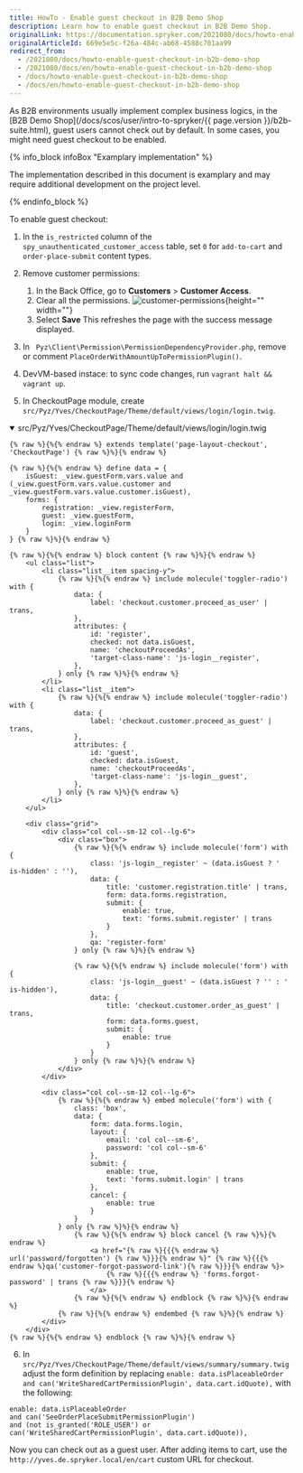 ```yaml
---
title: HowTo - Enable guest checkout in B2B Demo Shop
description: Learn how to enable guest checkout in B2B Demo Shop.
originalLink: https://documentation.spryker.com/2021080/docs/howto-enable-guest-checkout-in-b2b-demo-shop
originalArticleId: 669e5e5c-f26a-484c-ab68-4588c701aa99
redirect_from:
  - /2021080/docs/howto-enable-guest-checkout-in-b2b-demo-shop
  - /2021080/docs/en/howto-enable-guest-checkout-in-b2b-demo-shop
  - /docs/howto-enable-guest-checkout-in-b2b-demo-shop
  - /docs/en/howto-enable-guest-checkout-in-b2b-demo-shop
---
```


As B2B environments usually implement complex business logics, in the [B2B Demo Shop](/docs/scos/user/intro-to-spryker/{{ page.version }}/b2b-suite.html), guest users cannot check out by default. In some cases, you might need guest checkout to be enabled.

{% info_block infoBox "Examplary implementation" %}

The implementation described in this document is examplary and may require additional development on the project level.

{% endinfo_block %}




To enable guest checkout:

1. In the `is_restricted` column of the `spy_unauthenticated_customer_access` table, set `0` for `add-to-cart` and `order-place-submit` content types.

2. Remove customer permissions:
    1. In the Back Office, go to **Customers** > **Customer Access**.
    2. Clear all the permissions.
    ![customer-permissions](https://spryker.s3.eu-central-1.amazonaws.com/docs/Tutorials/HowTos/HowTo+-+enable+guest+checkout+in+B2B+Demo+Shop/customer-permissions.png){height="" width=""}
    3. Select **Save**
    This refreshes the page with the success message displayed. 

3. In `​ Pyz\Client\Permission\PermissionDependencyProvider.php`, remove or comment `​PlaceOrderWithAmountUpToPermissionPlugin()`​.

4. DevVM-based instace: to sync code changes, run `vagrant halt && vagrant up`.

5. In CheckoutPage module, create `src/Pyz/Yves/CheckoutPage/Theme/default/views/login/login.twig`.
<details open>
    <summary>src/Pyz/Yves/CheckoutPage/Theme/default/views/login/login.twig</summary>

```twig
{% raw %}{%{% endraw %} extends template('page-layout-checkout', 'CheckoutPage') {% raw %}%}{% endraw %}

{% raw %}{%{% endraw %} define data = {
    isGuest: _view.guestForm.vars.value and (_view.guestForm.vars.value.customer and _view.guestForm.vars.value.customer.isGuest),
    forms: {
        registration: _view.registerForm,
        guest: _view.guestForm,
        login: _view.loginForm
    }
} {% raw %}%}{% endraw %}

{% raw %}{%{% endraw %} block content {% raw %}%}{% endraw %}
    <ul class="list">
        <li class="list__item spacing-y">
            {% raw %}{%{% endraw %} include molecule('toggler-radio') with {
                data: {
                    label: 'checkout.customer.proceed_as_user' | trans,
                },
                attributes: {
                    id: 'register',
                    checked: not data.isGuest,
                    name: 'checkoutProceedAs',
                    'target-class-name': 'js-login__register',
                },
            } only {% raw %}%}{% endraw %}
        </li>
        <li class="list__item">
            {% raw %}{%{% endraw %} include molecule('toggler-radio') with {
                data: {
                    label: 'checkout.customer.proceed_as_guest' | trans,
                },
                attributes: {
                    id: 'guest',
                    checked: data.isGuest,
                    name: 'checkoutProceedAs',
                    'target-class-name': 'js-login__guest',
                },
            } only {% raw %}%}{% endraw %}
        </li>
    </ul>

    <div class="grid">
        <div class="col col--sm-12 col--lg-6">
            <div class="box">
                {% raw %}{%{% endraw %} include molecule('form') with {
                    class: 'js-login__register' ~ (data.isGuest ? ' is-hidden' : ''),
                    data: {
                        title: 'customer.registration.title' | trans,
                        form: data.forms.registration,
                        submit: {
                            enable: true,
                            text: 'forms.submit.register' | trans
                        }
                    },
                    qa: 'register-form'
                } only {% raw %}%}{% endraw %}

                {% raw %}{%{% endraw %} include molecule('form') with {
                    class: 'js-login__guest' ~ (data.isGuest ? '' : ' is-hidden'),
                    data: {
                        title: 'checkout.customer.order_as_guest' | trans,
                        form: data.forms.guest,
                        submit: {
                            enable: true
                        }
                    }
                } only {% raw %}%}{% endraw %}
            </div>
        </div>

        <div class="col col--sm-12 col--lg-6">
            {% raw %}{%{% endraw %} embed molecule('form') with {
                class: 'box',
                data: {
                    form: data.forms.login,
                    layout: {
                        email: 'col col--sm-6',
                        password: 'col col--sm-6'
                    },
                    submit: {
                        enable: true,
                        text: 'forms.submit.login' | trans
                    },
                    cancel: {
                        enable: true
                    }
                }
            } only {% raw %}%}{% endraw %}
                {% raw %}{%{% endraw %} block cancel {% raw %}%}{% endraw %}
                    <a href="{% raw %}{{{% endraw %} url('password/forgotten') {% raw %}}}{% endraw %}" {% raw %}{{{% endraw %}qa('customer-forgot-password-link'){% raw %}}}{% endraw %}>
                        {% raw %}{{{% endraw %} 'forms.forgot-password' | trans {% raw %}}}{% endraw %}
                    </a>
                {% raw %}{%{% endraw %} endblock {% raw %}%}{% endraw %}
            {% raw %}{%{% endraw %} endembed {% raw %}%}{% endraw %}
        </div>
    </div>
{% raw %}{%{% endraw %} endblock {% raw %}%}{% endraw %}
```

</details>



6. In `src/Pyz/Yves/CheckoutPage/Theme/default/views/summary/summary.twig` adjust the form definition by replacing `enable: data.isPlaceableOrder and can('WriteSharedCartPermissionPlugin', data.cart.idQuote),` with the following:
```twig
enable: data.isPlaceableOrder
and can('SeeOrderPlaceSubmitPermissionPlugin')
and (not is_granted('ROLE_USER') or can('WriteSharedCartPermissionPlugin', data.cart.idQuote)),
```

Now you can check out as a guest user. After adding items to cart, use the `http://yves.de.spryker.local/en/cart` custom URL for checkout. 








